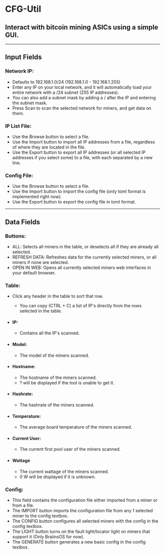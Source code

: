 # CFG-Util

## Interact with bitcoin mining ASICs using a simple GUI.

---
## Input Fields
### Network IP:
* Defaults to 192.168.1.0/24 (192.168.1.0 - 192.168.1.255)
* Enter any IP on your local network, and it will automatically load your entire network with a /24 subnet (255 IP addresses).
* You can also add a subnet mask by adding a / after the IP and entering the subnet mask.
* Press Scan to scan the selected network for miners, and get data on them.

### IP List File:
* Use the Browse button to select a file.
* Use the Import button to import all IP addresses from a file, regardless of where they are located in the file.
* Use the Export button to export all IP addresses (or all selected IP addresses if you select some) to a file, with each separated by a new line.

### Config File:
* Use the Browse button to select a file.
* Use the Import button to import the config file (only toml format is implemented right now).
* Use the Export button to export the config file in toml format.


---
## Data Fields
### Buttons:
* ALL: Selects all miners in the table, or deselects all if they are already all selected.
* REFRESH DATA: Refreshes data for the currently selected miners, or all miners if none are selected.
* OPEN IN WEB: Opens all currently selected miners web interfaces in your default browser.

### Table:
* Click any header in the table to sort that row.
  * You can copy (CTRL + C) a list of IP's directly from the rows selected in the table.

* #### IP:
  * Contains all the IP's scanned.

* #### Model:
  * The model of the miners scanned.

* #### Hostname:
  * The hostname of the miners scanned.
  * ? will be displayed if the tool is unable to get it.

* #### Hashrate:
  * The hashrate of the miners scanned.

* #### Temperature:
  * The average board temperature of the miners scanned.

* #### Current User:
  * The current first pool user of the miners scanned.

* #### Wattage
  * The current wattage of the miners scanned.
  * 0 W will be displayed if it is unknown.

### Config:
* This field contains the configuration file either imported from a miner or from a file.
* The IMPORT button imports the configuration file from any 1 selected miner to the config textbox.
* The CONFIG button configures all selected miners with the config in the config textbox.
* The LIGHT button turns on the fault light/locator light on miners that support it (Only BraiinsOS for now).
* The GENERATE button generates a new basic config in the config textbox.
